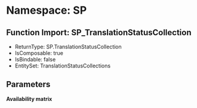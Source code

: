 # Namespace: SP

## Function Import: SP_TranslationStatusCollection

- ReturnType: SP.TranslationStatusCollection
- IsComposable: true
- IsBindable: false
- EntitySet: TranslationStatusCollections

## Parameters

**Availability matrix**

